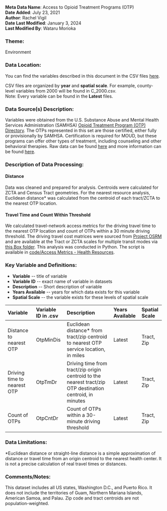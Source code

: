 **Meta Data Name**: Access to Opioid Treatment Programs (OTP)  
**Date Added**: July 23, 2021  
**Author**: Rachel Vigil  
**Date Last Modified**: January 3, 2024  
**Last Modified By**: Wataru Morioka

### Theme: 
Environment  

### Data Location: 
You can find the variables described in this document in the CSV files [here](../full_tables).  

CSV files are organized by **year** and **spatial scale**. For example, county-level variables from 2000 will be found in C_2000.csv.  
Note: Every variable can be found in the **Latest** files. 

### Data Source(s) Description:  
Variables were obtained from the U.S. Substance Abuse and Mental Health Services Administration (SAMHSA) [Opioid Treatment Program (OTP) Directory](https://dpt2.samhsa.gov/treatment/directory.aspx). The OTPs represented in this set are those certified, either fully or provisionally by SAMHSA. Certification is required for MOUD, but these programs can offer other types of treatment, including counseling and other behavioral therapies. Raw data can be found [here](https://dpt2.samhsa.gov/treatment/directory.aspx) and more information can be found [here](https://www.samhsa.gov/medication-assisted-treatment/become-accredited-opioid-treatment-program).

### Description of Data Processing: 

#### Distance
Data was cleaned and prepared for analysis. Centroids were calculated for ZCTA and Census Tract geometries. For the nearest resource analysis, Euclidean distance* was calculated from the centroid of each tract/ZCTA to the nearest OTP location. 

#### Travel Time and Count Within Threshold
We calculated travel-network access metrics for the driving travel time to the nearest OTP location and count of OTPs within a 30 minute driving threshold. The driving travel cost matrices were sourced from [Project OSRM](http://project-osrm.org/) and are available at the Tract or ZCTA scales for multiple transit modes via [this Box folder](https://uchicago.app.box.com/s/ae2mtsw7f5tb4rhciczufdxd0owc23as). This analysis was conducted in Python. The script is available in [code/Access Metrics - Health Resources](https://github.com/GeoDaCenter/opioid-policy-scan/tree/fc3d94053dd1941a96a5945d73cc6f4845453484/code/Access%20Metrics%20-%20Health%20Resources).

### Key Variable and Definitions:

- **Variable** -- title of variable
- **Variable ID** -- exact name of variable in datasets
- **Description** -- Short description of variable
- **Years Available** -- years for which data exists for this variable
- **Spatial Scale** -- the variable exists for these levels of spatial scale

| Variable | Variable ID in .csv | Description | Years Available | Spatial Scale |
|:---------|:--------------------|:------------|:----------------|:--------------|
| Distance to nearest OTP | OtpMinDis | Euclidean distance* from tract/zip centroid to nearest OTP service location, in miles | Latest | Tract, Zip |
| Driving time to nearest OTP | OtpTmDr | Driving time from tract/zip origin centroid to the nearest tract/zip OTP destination centroid, in minutes | Latest | Tract, Zip |
| Count of OTPs | OtpCntDr | Count of OTPs within a 30-minute driving threshold | Latest | Tract, Zip |

### Data Limitations:
*Euclidean distance or straight-line distance is a simple approximation of distance or travel time from an origin centroid to the nearest health center. It is not a precise calculation of real travel times or distances. 

### Comments/Notes:
This dataset includes all US states, Washington D.C., and Puerto Rico. It does not include the territories of Guam, Northern Mariana Islands, American Samoa, and Palau. Zip code and tract centroids are not population-weighted.

